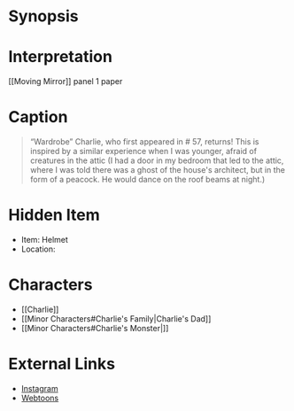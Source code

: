 # Synopsis


# Interpretation
[[Moving Mirror]] panel 1 paper

# Caption
> “Wardrobe” Charlie, who first appeared in  # 57, returns! This is inspired by a similar experience when I was younger, afraid of creatures in the attic (I had a door in my bedroom that led to the attic, where I was told there was a ghost of the house's architect, but in the form of a peacock. He would dance on the roof beams at night.)

# Hidden Item
* Item: Helmet
* Location: <strike></strike>

# Characters
* [[Charlie]]
* [[Minor Characters#Charlie's Family|Charlie's Dad]]
* [[Minor Characters#Charlie's Monster|]]

# External Links
* [Instagram](https://www.instagram.com/p/CZC54FDK9KU/?igshid=YmMyMTA2M2Y=)
* [Webtoons](https://www.webtoons.com/en/challenge/twistwood-tales/104-wardrobe/viewer?title_no=344740&episode_no=114)